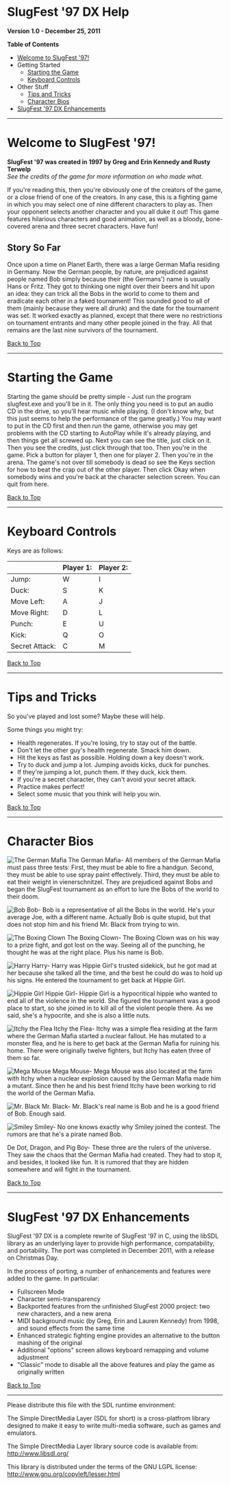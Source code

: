 SlugFest '97 DX Help
====================

**Version 1.0 - December 25, 2011**

**Table of Contents**

*   [Welcome to SlugFest '97!](#welcome-to-slugfest-97)
*   Getting Started
    *   [Starting the Game](#starting-the-game)
    *   [Keyboard Controls](#keyboard-controls)
*   Other Stuff
    *   [Tips and Tricks](#tips-and-tricks)
    *   [Character Bios](#character-bios)
*   [SlugFest '97 DX Enhancements](#slugfest-97-dx-enhancements)

* * *

Welcome to SlugFest '97!
========================

**SlugFest '97 was created in 1997 by Greg and Erin Kennedy and Rusty Terwelp**  
*See the credits of the game for more information on who made what.*

If you're reading this, then you're obviously one of the creators of the game, or a close friend of one of the creators. In any case, this is a fighting game in which you may select one of nine different characters to play as. Then your opponent selects another character and you all duke it out! This game features hilarious characters and good animation, as well as a bloody, bone-covered arena and three secret characters. Have fun!

Story So Far
------------

Once upon a time on Planet Earth, there was a large German Mafia residing in Germany. Now the German people, by nature, are prejudiced against people named Bob simply because their (the Germans') name is usually Hans or Fritz. They got to thinking one night over their beers and hit upon an idea: they can trick all the Bobs in the world to come to them and eradicate each other in a faked tournament! This sounded good to all of them (mainly because they were all drunk) and the date for the tournament was set. It worked exactly as planned, except that there were no restrictions on tournament entrants and many other people joined in the fray. All that remains are the last nine survivors of the tournament.

[Back to Top](#slugfest-97-dx-help)

* * *

Starting the Game
=================

Starting the game should be pretty simple - Just run the program slugfest.exe and you'll be in it. The only thing you need is to put an audio CD in the drive, so you'll hear music while playing. (I don't know why, but this just seems to help the performance of the game greatly.) You may want to put in the CD first and then run the game, otherwise you may get problems with the CD starting to AutoPlay while it's already playing, and then things get all screwed up. Next you can see the title, just click on it. Then you see the credits, just click through that too. Then you're in the game. Pick a button for player 1, then one for player 2. Then you're in the arena. The game's not over till somebody is dead so see the Keys section for how to beat the crap out of the other player. Then click Okay when somebody wins and you're back at the character selection screen. You can quit from here.

[Back to Top](#slugfest-97-dx-help)

* * *

Keyboard Controls
=================

Keys are as follows:

|                | Player 1: | Player 2: |
|----------------|-----------|-----------|
| Jump:          | W         | I         |
| Duck:          | S         | K         |
| Move Left:     | A         | J         |
| Move Right:    | D         | L         |
| Punch:         | E         | U         |
| Kick:          | Q         | O         |
| Secret Attack: | C         | M         |

[Back to Top](#slugfest-97-dx-help)

* * *

Tips and Tricks
===============

So you've played and lost some? Maybe these will help.

Some things you might try:

*   Health regenerates. If you're losing, try to stay out of the battle.
*   Don't let the other guy's health regenerate. Smack him down.
*   Hit the keys as fast as possible. Holding down a key doesn't work.
*   Try to duck and jump a lot. Jumping avoids kicks, duck for punches.
*   If they're jumping a lot, punch them. If they duck, kick them.
*   If you're a secret character, they can't avoid your secret attack.
*   Practice makes perfect!
*   Select some music that you think will help you win.

[Back to Top](#slugfest-97-dx-help)

* * *

Character Bios
==============

![The German Mafia](data/img/char/Mafia1.png) The German Mafia- All members of the German Mafia must pass three tests: First, they must be able to fire a handgun. Second, they must be able to use spray paint effectively. Third, they must be able to eat their weight in vienerschnitzel. They are prejudiced against Bobs and began the SlugFest tournament as an effort to lure the Bobs of the world to their doom.

![Bob](data/img/char/Bob1.png) Bob- Bob is a representative of all the Bobs in the world. He's your average Joe, with a different name. Actually Bob is quite stupid, but that does not stop him and his friend Mr. Black from trying to win.

![The Boxing Clown](data/img/char/Box1.png) The Boxing Clown- The Boxing Clown was on his way to a prize fight, and got lost on the way. Seeing all of the punching, he thought he was at the right place. Plus his name is Bob.

![Harry](data/img/char/Harry1.png) Harry- Harry was Hippie Girl's trusted sidekick, but he got mad at her because she talked all the time, and the best he could do was to hold up his signs. He entered the tournament to get back at Hippie Girl.

![Hippie Girl](data/img/char/Hippie1.png) Hippie Girl- Hippie Girl is a hypocritical hippie who wanted to end all of the violence in the world. She figured the tournament was a good place to start, so she joined in to kill all of the violent people there. As we said, she's a hypocrite, and she is also a little nuts.

![Itchy the Flea](data/img/char/Itchy1.png) Itchy the Flea- Itchy was a simple flea residing at the farm where the German Mafia started a nuclear fallout. He has mutated to a monster flea, and he is here to get back at the German Mafia for ruining his home. There were originally twelve fighters, but Itchy has eaten three of them so far.

![Mega Mouse](data/img/char/MM1.png) Mega Mouse- Mega Mouse was also located at the farm with Itchy when a nuclear explosion caused by the German Mafia made him a mutant. Since then he and his best friend Itchy have been working to rid the world of the German Mafia.

![Mr. Black](data/img/char/Black1.png) Mr. Black- Mr. Black's real name is Bob and he is a good friend of Bob. Enough said.

![Smiley](data/img/char/Smiley1.png) Smiley- No one knows exactly why Smiley joined the contest. The rumors are that he's a pirate named Bob.

De Dot, Dragon, and Pig Boy- These three are the rulers of the universe. They saw the chaos that the German Mafia had created. They had to stop it, and besides, it looked like fun. It is rumored that they are hidden somewhere and will fight in the tournament.

[Back to Top](#slugfest-97-dx-help)

* * *

SlugFest '97 DX Enhancements
============================

SlugFest '97 DX is a complete rewrite of SlugFest '97 in C, using the libSDL library as an underlying layer to provide high performance, compatability, and portability. The port was completed in December 2011, with a release on Christmas Day.

In the process of porting, a number of enhancements and features were added to the game. In particular:

*   Fullscreen Mode
*   Character semi-transparency
*   Backported features from the unfinished SlugFest 2000 project: two new characters, and a new arena
*   MIDI background music (by Greg, Erin and Lauren Kennedy) from 1998, and sound effects from the same time
*   Enhanced strategic fighting engine provides an alternative to the button mashing of the original
*   Additional "options" screen allows keyboard remapping and volume adjustment
*   "Classic" mode to disable all the above features and play the game as originally written

[Back to Top](#slugfest-97-dx-help)

* * *

Please distribute this file with the SDL runtime environment:

The Simple DirectMedia Layer (SDL for short) is a cross-platfrom library designed to make it easy to write multi-media software, such as games and emulators.

The Simple DirectMedia Layer library source code is available from: http://www.libsdl.org/

This library is distributed under the terms of the GNU LGPL license: http://www.gnu.org/copyleft/lesser.html
